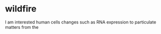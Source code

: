 # wildfire
I am interested human cells changes such as RNA expression to particulate matters from the 
